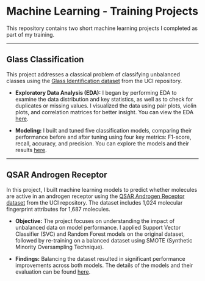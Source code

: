 # Machine Learning - Training Projects

This repository contains two short machine learning projects I completed as part of my training.

---

## Glass Classification

This project addresses a classical problem of classifying unbalanced classes using the [Glass Identification dataset](https://archive.ics.uci.edu/dataset/42/glass+identification) from the UCI repository.

- **Exploratory Data Analysis (EDA):** I began by performing EDA to examine the data distribution and key statistics, as well as to check for duplicates or missing values. I visualized the data using pair plots, violin plots, and correlation matrices for better insight. You can view the EDA [here](https://github.com/MartFrancisco/ML-Training/blob/main/EDA.ipynb).
  
- **Modeling:** I built and tuned five classification models, comparing their performance before and after tuning using four key metrics: F1-score, recall, accuracy, and precision. You can explore the models and their results [here](https://github.com/MartFrancisco/ML-Training/blob/main/Models_glass_classification.ipynb).

---

## QSAR Androgen Receptor

In this project, I built machine learning models to predict whether molecules are active in an androgen receptor using the [QSAR Androgen Receptor dataset](https://archive.ics.uci.edu/dataset/509/qsar+androgen+receptor) from the UCI repository. The dataset includes 1,024 molecular fingerprint attributes for 1,687 molecules.

- **Objective:** The project focuses on understanding the impact of unbalanced data on model performance. I applied Support Vector Classifier (SVC) and Random Forest models on the original dataset, followed by re-training on a balanced dataset using SMOTE (Synthetic Minority Oversampling Technique).
  
- **Findings:** Balancing the dataset resulted in significant performance improvements across both models. The details of the models and their evaluation can be found [here](https://github.com/MartFrancisco/ML-Training/blob/main/QSAR%20agonist.ipynb).
